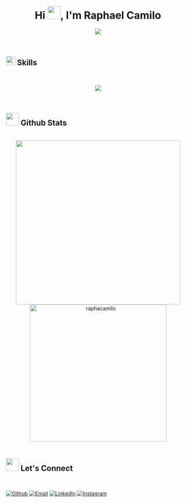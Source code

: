 <h1 align="center"><b>Hi <img src="https://media.giphy.com/media/hvRJCLFzcasrR4ia7z/giphy.gif" width="35">, I'm Raphael Camilo </b></h1>
<!--  -->
<p align="center">
  <a href="https://github.com/DenverCoder1/readme-typing-svg"><img src="https://readme-typing-svg.herokuapp.com/?font=Time+New+Roman&color=cyan&size=25&center=true&vCenter=true&width=600&height=100&lines=Front-End+Developer;Computer+Science+Student;Self-taught+📕;Beginner+in+Game+Programming;Coffee+Supremacy+☕"></a>
</p>

<br>

## <img src="https://media2.giphy.com/media/QssGEmpkyEOhBCb7e1/giphy.gif?cid=ecf05e47a0n3gi1bfqntqmob8g9aid1oyj2wr3ds3mg700bl&rid=giphy.gif" width ="25"> <b> Skills</b>

<br>

<!--tech stack icons-->
<p align="center">
  <a href="https://skillicons.dev">
    <img src="https://skillicons.dev/icons?i=graphql,apollo,git,css,sass,tailwind,styledcomponents,wordpress,docker,express,redux,github,githubactions,html,java,js,ts,py,linux,md,bootstrap,materialui,regex,react,nextjs,gatsbyjs,nodejs,jest,postman,netlify,pug,discord,bots,eclipse,electron,codepen,figma&perline=14" />
  </a>
</p>

<br>

## <img src="https://media.giphy.com/media/iY8CRBdQXODJSCERIr/giphy.gif" width="35"> <b> Github Stats </b>

<br>

<div align="center">
    <a href="https://github.com/0xabdulkhalid/">
        <img src="https://github-readme-stats-eight-theta.vercel.app/api?username=raphacamilo&show_icons=true&theme=dark&include_all_commits=true&count_private=true" width="450"/>
        <img src="https://github-readme-stats-eight-theta.vercel.app/api/top-langs/?username=raphacamilo&layout=compact&langs_count=8&theme=dark" width="375"  alt="raphacamilo"/>
    </a>
</div>

<br>

## <img src="https://media.giphy.com/media/23D8NR89IoZUC9jgsO/giphy.gif" width="35"> <b> Let's Connect</b>

<br>

<a href="https://github.com/raphacamilo"><img alt="Github" src="https://img.shields.io/static/v1?style=for-the-badge&message=Github&color=333333&logo=Github&logoColor=FFFFFF&label=" /></a>
<a href="mailto:raphael332244@gmail.com"><img alt="Email" src="https://img.shields.io/static/v1?style=for-the-badge&message=Gmail&color=EA4335&logo=Gmail&logoColor=FFFFFF&label=" /></a>
<a href="https://www.linkedin.com/in/raphaelcamilo/"><img alt="LinkedIn" src="https://img.shields.io/static/v1?style=for-the-badge&message=LinkedIn&color=0e76a8&logo=LinkedIn&logoColor=FFFFFF&label=" /></a>
<a href="https://www.instagram.com/rapha_elcml/"><img alt="Instagram" src="https://img.shields.io/static/v1?style=for-the-badge&message=Instagram&color=E1306C&logo=Instagram&logoColor=FFFFFF&label=" /></a>
